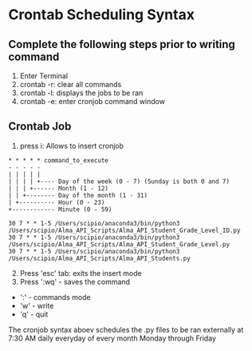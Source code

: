 # Crontab Scheduling Syntax

## Complete the following steps prior to writing command
1. Enter Terminal
2. crontab -r: clear all commands
3. crontab -l: displays the jobs to be ran
4. crontab -e: enter cronjob command window

## Crontab Job
1. press i: Allows to insert cronjob
~~~ crontab
* * * * * command_to_execute
- - - - -
| | | | |
| | | | +---- Day of the week (0 - 7) (Sunday is both 0 and 7)
| | | +------ Month (1 - 12)
| | +-------- Day of the month (1 - 31)
| +---------- Hour (0 - 23)
+------------ Minute (0 - 59)

30 7 * * 1-5 /Users/scipio/anaconda3/bin/python3 /Users/scipio/Alma_API_Scripts/Alma_API_Student_Grade_Level_ID.py
30 7 * * 1-5 /Users/scipio/anaconda3/bin/python3 /Users/scipio/Alma_API_Scripts/Alma_API_Student_Grade_Level.py
30 7 * * 1-5 /Users/scipio/anaconda3/bin/python3 /Users/scipio/Alma_API_Scripts/Alma_API_Students.py
~~~
2. Press 'esc' tab: exits the insert mode
3. Press ':wq' - saves the command
  - ':' - commands mode
  - 'w' - write
  - 'q' - quit

The cronjob syntax aboev schedules the .py files to be ran externally at 7:30 AM daily everyday of every month Monday through Friday

